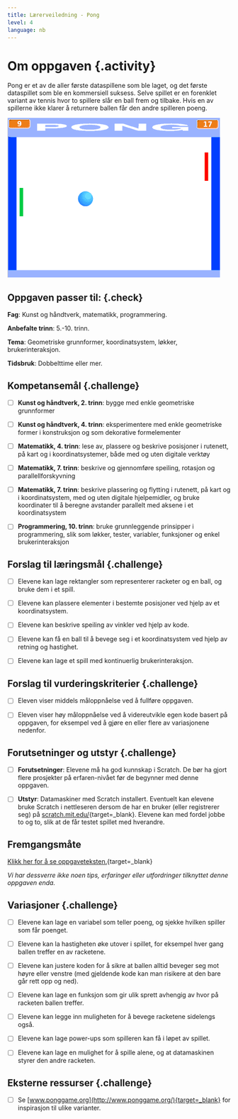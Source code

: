 ```yaml
---
title: Lærerveiledning - Pong
level: 4
language: nb
---
```



# Om oppgaven {.activity}

Pong er et av de aller første dataspillene som ble laget, og det første
dataspillet som ble en kommersiell suksess. Selve spillet er en forenklet
variant av tennis hvor to spillere slår en ball frem og tilbake. Hvis en av
spillerne ikke klarer å returnere ballen får den andre spilleren poeng.

![Illustrasjon av et ferdig poing spill](pong.png)

## Oppgaven passer til: {.check}

 __Fag__: Kunst og håndtverk, matematikk, programmering.
 
__Anbefalte trinn__: 5.-10. trinn.

__Tema__: Geometriske grunnformer, koordinatsystem, løkker, brukerinteraksjon.

__Tidsbruk__: Dobbelttime eller mer.

## Kompetansemål {.challenge}

- [ ] __Kunst og håndtverk, 2. trinn__: bygge med enkle geometriske grunnformer

- [ ] __Kunst og håndtverk, 4. trinn__: eksperimentere med enkle geometriske
      former i konstruksjon og som dekorative formelementer

- [ ] __Matematikk, 4. trinn__: lese av, plassere og beskrive posisjoner i
      rutenett, på kart og i koordinatsystemer, både med og uten digitale
      verktøy

- [ ] __Matematikk, 7. trinn__: beskrive og gjennomføre speiling, rotasjon og
      parallellforskyvning

- [ ] __Matematikk, 7. trinn__: beskrive plassering og flytting i rutenett, på
      kart og i koordinatsystem, med og uten digitale hjelpemidler, og bruke
      koordinater til å beregne avstander parallelt med aksene i et
      koordinatsystem

- [ ] __Programmering, 10. trinn__: bruke grunnleggende prinsipper i
      programmering, slik som løkker, tester, variabler, funksjoner og enkel
      brukerinteraksjon

## Forslag til læringsmål {.challenge}

- [ ] Elevene kan lage rektangler som representerer racketer og en ball, og
      bruke dem i et spill.

- [ ] Elevene kan plassere elementer i bestemte posisjoner ved hjelp av et
      koordinatsystem.

- [ ] Elevene kan beskrive speiling av vinkler ved hjelp av kode.

- [ ] Elevene kan få en ball til å bevege seg i et koordinatsystem ved hjelp av
      retning og hastighet.

- [ ] Elevene kan lage et spill med kontinuerlig brukerinteraksjon.

## Forslag til vurderingskriterier {.challenge}

- [ ] Eleven viser middels måloppnåelse ved å fullføre oppgaven.

- [ ] Eleven viser høy måloppnåelse ved å videreutvikle egen kode basert på
      oppgaven, for eksempel ved å gjøre en eller flere av variasjonene
      nedenfor.

## Forutsetninger og utstyr {.challenge}

- [ ] __Forutsetninger__: Elevene må ha god kunnskap i Scratch. De bør ha gjort
      flere prosjekter på erfaren-nivået før de begynner med denne oppgaven.

- [ ] __Utstyr__: Datamaskiner med Scratch installert. Eventuelt kan elevene
      bruke Scratch i nettleseren dersom de har en bruker (eller registrerer
      seg) på [scratch.mit.edu/](http://scratch.mit.edu/){target=_blank}.
      Elevene kan med fordel jobbe to og to, slik at de får testet spillet med
      hverandre.

## Fremgangsmåte

[Klikk her for å se oppgaveteksten.](../pong/pong.html){target=_blank}

_Vi har dessverre ikke noen tips, erfaringer eller utfordringer tilknyttet denne
oppgaven enda._

## Variasjoner {.challenge}

- [ ] Elevene kan lage en variabel som teller poeng, og sjekke hvilken spiller
      som får poenget.

- [ ] Elevene kan la hastigheten øke utover i spillet, for eksempel hver gang
      ballen treffer en av racketene.

- [ ] Elevene kan justere koden for å sikre at ballen alltid beveger seg mot
      høyre eller venstre (med gjeldende kode kan man risikere at den bare går
      rett opp og ned).

- [ ] Elevene kan lage en funksjon som gir ulik sprett avhengig av hvor på
      racketen ballen treffer.

- [ ] Elevene kan legge inn muligheten for å bevege racketene sidelengs også.

- [ ] Elevene kan lage power-ups som spilleren kan få i løpet av spillet.

- [ ] Elevene kan lage en mulighet for å spille alene, og at datamaskinen styrer
      den andre racketen.

## Eksterne ressurser {.challenge}

- [ ] Se [www.ponggame.org](http://www.ponggame.org/){target=_blank} for
      inspirasjon til ulike varianter.

